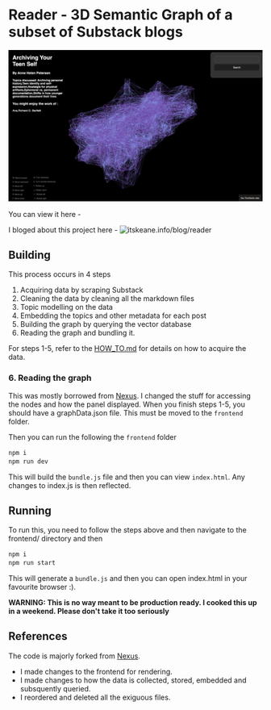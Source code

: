 # Reader - 3D Semantic Graph of a subset of Substack blogs

![preview](./media/ss.png)

You can view it here - 

I bloged about this project here - ![itskeane.info/blog/reader](https://www.itskeane.info/blog/reader)

## Building

This process occurs in 4 steps

1. Acquiring data by scraping Substack
2. Cleaning the data by cleaning all the markdown files
3. Topic modelling on the data
4. Embedding the topics and other metadata for each post
5. Building the graph by querying the vector database
6. Reading the graph and bundling it.

For steps 1-5, refer to the [HOW_TO.md](./pipeline/HOW_TO.md) for details on how to acquire the data.

### 6. Reading the graph

This was mostly borrowed from [Nexus](https://github.com/freeman-jiang/nexus). I changed the stuff for accessing the nodes and how the panel displayed. When you finish steps 1-5, you should have a graphData.json file. This must be moved to the `frontend` folder.

Then you can run the following the `frontend` folder

```bash
npm i
npm run dev
```

This will build the `bundle.js` file and then you can view `index.html`. Any changes to index.js is then reflected.

## Running

To run this, you need to follow the steps above and then navigate to the frontend/ directory and then  

```bash
npm i
npm run start
```

This will generate a `bundle.js` and then you can open index.html in your favourite browser :).

__WARNING: This is no way meant to be production ready. I cooked this up in a weekend. Please don't take it too seriously__

## References

The code is majorly forked from [Nexus](https://github.com/freeman-jiang/nexus).

- I made changes to the frontend for rendering.
- I made changes to how the data is collected, stored, embedded and subsquently queried.
- I reordered and deleted all the exiguous files.
